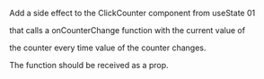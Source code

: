 Add a side effect to the ClickCounter component from useState 01

that calls a onCounterChange function with the current value of

the counter every time value of the counter changes.

The function should be received as a prop.
